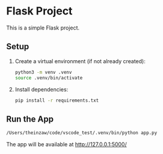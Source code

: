 # Flask Project

This is a simple Flask project.

## Setup

1. Create a virtual environment (if not already created):
   ```sh
   python3 -m venv .venv
   source .venv/bin/activate
   ```
2. Install dependencies:
   ```sh
   pip install -r requirements.txt
   ```

## Run the App

```sh
/Users/theinzaw/code/vscode_test/.venv/bin/python app.py
```

The app will be available at http://127.0.0.1:5000/
